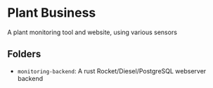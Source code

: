 # Plant Business

A plant monitoring tool and website, using various sensors

## Folders

* `monitoring-backend`: A rust Rocket/Diesel/PostgreSQL webserver backend